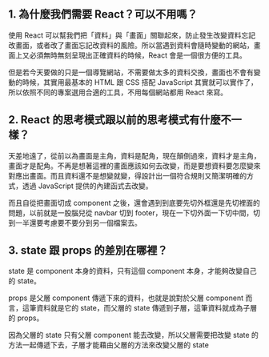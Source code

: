 ## 1. 為什麼我們需要 React？可以不用嗎？
使用 React 可以幫我們把「資料」與「畫面」關聯起來，防止發生改變資料忘記改畫面，或者改了畫面忘記改資料的風險。所以當遇到資料會隨時變動的網站，畫面上又必須無時無刻呈現出正確資料的時候，React 會是一個很方便的工具。

但是若今天要做的只是一個導覽網站，不需要做太多的資料交換，畫面也不會有變動的時候，其實用最基本的 HTML 跟 CSS 搭配 JavaScript 其實就可以實作了，所以依照不同的專案選用合適的工具，不用每個網站都用 React 來寫。

## 2. React 的思考模式跟以前的思考模式有什麼不一樣？
天差地遠了，從前以為畫面是主角，資料是配角，現在顛倒過來，資料才是主角，畫面才是配角。不再是想著這裡的畫面應該如何去改變，而是要想資料要怎麼變來對應出畫面。而且資料還不是想變就變，得設計出一個符合規則又簡潔明確的方式，透過 JavaScript 提供的內建函式去改變。

而且自從把畫面切成 component 之後，還會遇到到底要先切外框還是先切裡面的問題，以前就是一股腦兒從 navbar 切到 footer，現在一下切外面一下切中間，切到一半還要考慮要不要分到另一個檔案去。


## 3. state 跟 props 的差別在哪裡？
state 是 component 本身的資料，只有這個 component 本身，才能夠改變自己的 state。

props 是父層 component 傳遞下來的資料，也就是說對於父層 component 而言，這筆資料就是它的 state，而父層的 state 傳遞到子層，這筆資料就成為子層的 props。

因為父層的 state 只有父層 component 能去改變，所以父層需要把改變 state 的方法一起傳遞下去，子層才能藉由父層的方法來改變父層的 state